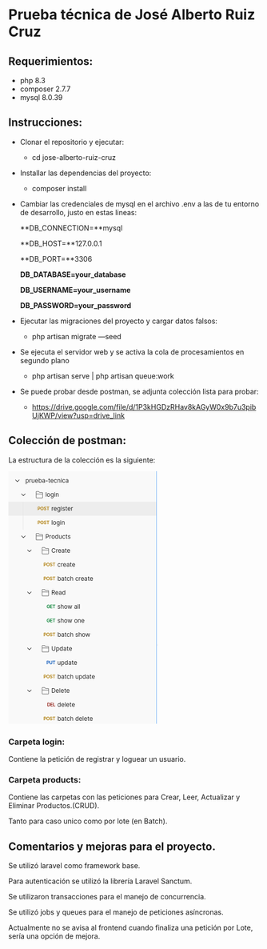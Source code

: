 # Prueba técnica de José Alberto Ruiz Cruz

## Requerimientos:

- php 8.3
- composer 2.7.7
- mysql 8.0.39

## Instrucciones:

- Clonar el repositorio y ejecutar:
    - cd jose-alberto-ruiz-cruz
- Installar las dependencias del proyecto:
    - composer install
- Cambiar las credenciales de mysql en el archivo .env a las de tu entorno de desarrollo, justo en estas lineas:
    
    **DB_CONNECTION=**mysql
    
    **DB_HOST=**127.0.0.1
    
    **DB_PORT=**3306
    
    **DB_DATABASE=your_database**
    
    **DB_USERNAME=your_username**
    
    **DB_PASSWORD=your_password**
    
- Ejecutar las migraciones del proyecto y cargar datos falsos:
    - php artisan migrate —seed
- Se ejecuta el servidor web y se activa la cola de procesamientos en segundo plano
    - php artisan serve | php artisan queue:work
- Se puede probar desde postman, se adjunta colección lista para probar:
    - https://drive.google.com/file/d/1P3kHGDzRHav8kAGyW0x9b7u3pibUjKWP/view?usp=drive_link

## Colección de postman:

La estructura de la colección es la siguiente:

![image.png](public/postman_collection.png)

### Carpeta login:

Contiene la petición de registrar y loguear un usuario.

### Carpeta products:

Contiene las carpetas con las peticiones para Crear, Leer, Actualizar y Eliminar Productos.(CRUD).

Tanto para caso unico como por lote (en Batch).

## Comentarios y mejoras para el proyecto.

Se utilizó laravel como framework base.

Para autenticación se utilizó la librería Laravel Sanctum.

Se utilizaron transacciones para el manejo de concurrencia.

Se utilizó jobs y queues para el manejo de peticiones asíncronas.

Actualmente no se avisa al frontend cuando finaliza una petición por Lote, sería una opción de mejora.